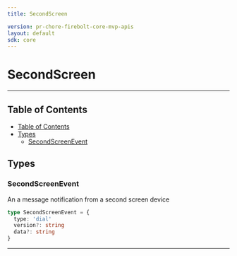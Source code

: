 ```yaml
---
title: SecondScreen

version: pr-chore-firebolt-core-mvp-apis
layout: default
sdk: core
---
```


# SecondScreen

---

## Table of Contents

- [Table of Contents](#table-of-contents)
- [Types](#types)
  - [SecondScreenEvent](#secondscreenevent)

## Types

### SecondScreenEvent

An a message notification from a second screen device

```typescript
type SecondScreenEvent = {
  type: 'dial'
  version?: string
  data?: string
}
```

---
